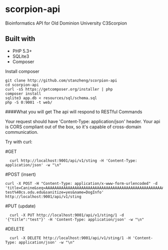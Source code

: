 scorpion-api
============

Bioinformatics API for Old Dominion University C3Scorpion

Built with
---
- PHP 5.3+
- SQLite3
- Composer

Install composer
```
git clone http://github.com/stanzheng/scorpion-api
cd scorpion-api
curl -sS https://getcomposer.org/installer | php
composer install
sqlite3 app.db < resources/sql/schema.sql
php -S 0:9001 -t web/

```


####What you will get
The api will respond to RESTful Commands

Your request should have 'Content-Type: application/json' header.
Your api is CORS compliant out of the box, so it's capable of cross-domain communication.

Try with curl:

#GET
```
  curl http://localhost:9001/api/v1/sting -H 'Content-Type: application/json' -w "\n"
```

#POST (insert)
```
curl -X POST -H "Content-Type: application/x-www-form-urlencoded" -d 'title=Canine&seq=AAAAAAAAAAAAAAAAAAAAAAAAAAAAAAAAAAAAAAAAAAAAAAAAAAAAAAAAAAAAAAAAAAAAAAAAAAAAAAAAAAAAAAAAAAAAAAAAAAAAAAAAAAAAAAAAAAAAAAAAAAAAAAAAAAAAA&email= test%40cs.odu.edu&sanitize=yes&name=DogInfo' http://localhost:9001/api/v1/sting
```


#PUT (update)
```
  curl -X PUT http://localhost:9001/api/v1/sting/1 -d '{"title":"test"}' -H 'Content-Type: application/json' -w "\n"
```

#DELETE
```
  curl -X DELETE http://localhost:9001/api/v1/sting/1 -H 'Content-Type: application/json' -w "\n"
```
